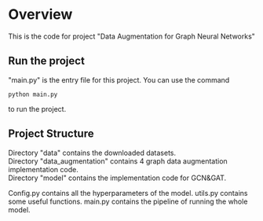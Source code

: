 # Overview
This is the code for project "Data Augmentation for Graph Neural Networks"
## Run the project
"main.py" is the entry file for this project. You can use the command
```
python main.py
```
to run the project.
## Project Structure
Directory "data" contains the downloaded datasets.<br>
Directory "data_augmentation" contains 4 graph data augmentation implementation code.<br>
Directory "model" contains the implementation code for GCN&GAT.<br>

Config.py contains all the hyperparameters of the model.
utils.py contains some useful functions.
main.py contains the pipeline of running the whole model.